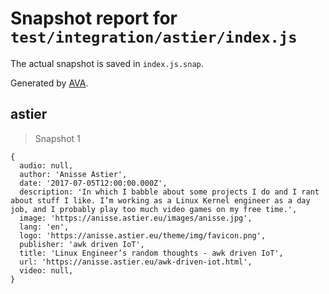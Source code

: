 # Snapshot report for `test/integration/astier/index.js`

The actual snapshot is saved in `index.js.snap`.

Generated by [AVA](https://avajs.dev).

## astier

> Snapshot 1

    {
      audio: null,
      author: 'Anisse Astier',
      date: '2017-07-05T12:00:00.000Z',
      description: 'In which I babble about some projects I do and I rant about stuff I like. I’m working as a Linux Kernel engineer as a day job, and I probably play too much video games on my free time.',
      image: 'https://anisse.astier.eu/images/anisse.jpg',
      lang: 'en',
      logo: 'https://anisse.astier.eu/theme/img/favicon.png',
      publisher: 'awk driven IoT',
      title: 'Linux Engineer’s random thoughts - awk driven IoT',
      url: 'https://anisse.astier.eu/awk-driven-iot.html',
      video: null,
    }
